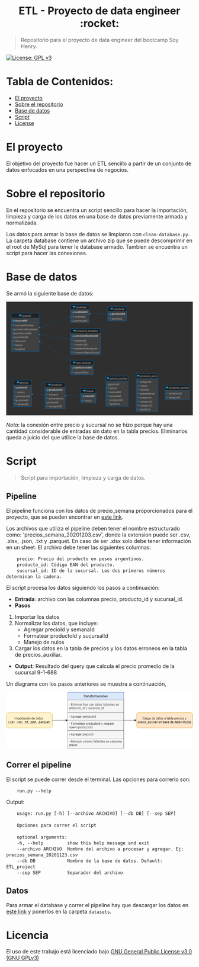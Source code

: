 <h1 align="center"> ETL - Proyecto de data engineer :rocket: </h1>

> Repositorio para el proyecto de data engineer del bootcamp Soy Henry.   

[![License: GPL v3](https://img.shields.io/badge/License-GPLv3-blue.svg)](https://www.gnu.org/licenses/gpl-3.0)

# **Tabla de Contenidos:**

- [El proyecto](#about_project)
- [Sobre el repositorio](#about_repo)
- [Base de datos](#db)
- [Script](#project)
- [License](#license)

# El proyecto <a name="about_project"></a>
El objetivo del proyecto fue hacer un ETL sencillo a partir de un conjunto de datos enfocados en una perspectiva de negocios.

# Sobre el repositorio <a name="about_repo"></a>

En el repositorio se encuentra un script sencillo para hacer la importación, limpieza y carga de los datos en una base de datos previamente armada y normalizada.

Los datos para armar la base de datos se limpiaron con `clean-database.py`. La carpeta database contiene un archivo zip que se puede descomprimir en el root de MySql para tener le database armado. Tambien se encuentra un script para hacer las conexiones.

# Base de datos <a name="db"></a>
Se armó la siguiente base de datos:

<p align="center">
  <img src="figuras/db.png">
</p>

*Nota*: la conexión entre precio y sucursal no se hizo porque hay una cantidad considerable de entradas sin dato en la tabla precios. Eliminarlos queda a juicio del que utilice la base de datos.

# Script <a name="project"></a>
> Script para importación, limpieza y carga de datos.
## Pipeline
El pipeline funciona con los datos de precio_semana proporcionados para el proyecto, que se pueden encontrar en [este link]([lhco2020.github.io/homepage/](https://drive.google.com/drive/folders/1Rsq-HHomPtQwy7RIWQ574wKcf56LiGq1)).

Los archivos que utiliza el pipeline deben tener el nombre estructurado como: 'precios_semana_20201203.csv', donde la extension puede ser .csv, .xlsx, .json, .txt y .parquet. En caso de ser .xlsx solo debe tener información en un sheet. El archivo debe tener las siguientes columnas:

```
    precio: Precio del producto en pesos argentinos.
    producto_id: Código EAN del producto.
    sucursal_id: ID de la sucursal. Los dos primeros números determinan la cadena.
```

El script procesa los datos siguiendo los pasos a continuación:
- **Entrada**: archivo con las columnas precio, producto_id y sucursal_id.
- **Pasos**
1. Importar los datos
2. Normalizar los datos, que incluye:
   - Agregar precioId y semanaId
   - Formatear productoId y sucursalId
   - Manejo de nulos
3. Cargar los datos en la tabla de precios y los datos erroneos en la tabla de precios_auxiliar.
- **Output**: Resultado del query que calcula el precio promedio de la sucursal 9-1-688

Un diagrama con los pasos anteriores se muestra a continuación,

<p align="center">
  <img src="figuras/ETL_diagram.png">
</p>

## Correr el pipeline 
El script se puede correr desde el terminal. Las opciones para correrlo son:
```
    run.py --help
```
Output:
```
    usage: run.py [-h] [--archivo ARCHIVO] [--db DB] [--sep SEP]

    Opciones para correr el script

    optional arguments:
    -h, --help         show this help message and exit
    --archivo ARCHIVO  Nombre del archivo a procesar y agregar. Ej: precios_semana_20201123.csv
    --db DB            Nombre de la base de datos. Default: ETL_project
    --sep SEP          Separador del archivo
```
## Datos
Para armar el database y correr el pipeline hay que descargar los datos en [este link]([lhco2020.github.io/homepage/](https://drive.google.com/drive/folders/1Rsq-HHomPtQwy7RIWQ574wKcf56LiGq1)) y ponerlos en la carpeta `datasets`.
# Licencia <a name="license"></a>

El uso de este trabajo está licenciado bajo [GNU General Public License v3.0 (GNU GPLv3)](https://choosealicense.com/licenses/gpl-3.0/)
